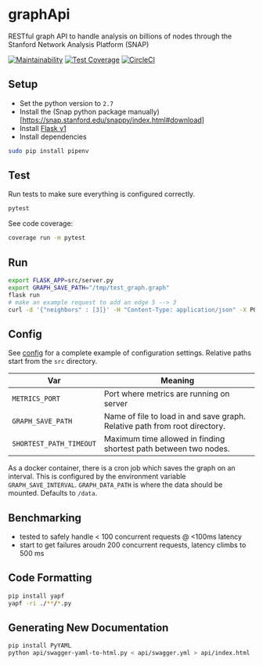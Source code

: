 # graphApi
RESTful graph API to handle analysis on billions of nodes through the Stanford Network Analysis Platform (SNAP)

[![Maintainability](https://api.codeclimate.com/v1/badges/59f598369253217244bc/maintainability)](https://codeclimate.com/github/dgoldstein1/graphApi/maintainability)
[![Test Coverage](https://api.codeclimate.com/v1/badges/59f598369253217244bc/test_coverage)](https://codeclimate.com/github/dgoldstein1/graphApi/test_coverage)
[![CircleCI](https://circleci.com/gh/dgoldstein1/graphApi.svg?style=svg)](https://circleci.com/gh/dgoldstein1/graphApi)

## Setup

- Set the python version to `2.7`
- Install the (Snap python package manually)[https://snap.stanford.edu/snappy/index.html#download]
- Install [Flask v1](http://flask.pocoo.org/docs/1.0/installation/)
- Install dependencies
```sh
sudo pip install pipenv

```

## Test

Run tests to make sure everything is configured correctly.
```sh
pytest
```

See code coverage:
```sh
coverage run -m pytest
```

## Run

```sh
export FLASK_APP=src/server.py
export GRAPH_SAVE_PATH="/tmp/test_graph.graph"
flask run
# make an example request to add an edge 5 --> 3
curl -d '{"neighbors" : [3]}' -H "Content-Type: application/json" -X POST http://localhost:5000/edges?node=5
```

## Config

See [config](config.cfg) for a complete example of configuration settings. Relative paths start from the `src` directory.

Var | Meaning
--- | --- |
`METRICS_PORT` | Port where metrics are running on server
`GRAPH_SAVE_PATH`  | Name of file to load in and save graph. Relative path from root directory.
`SHORTEST_PATH_TIMEOUT` | Maximum time allowed in finding shortest path between two nodes.

As a docker container, there is a cron job which saves the graph on an interval. This is configured by the environment variable `GRAPH_SAVE_INTERVAL`. `GRAPH_DATA_PATH` is where the data should be mounted. Defaults to `/data`.

## Benchmarking

  - tested to safely handle < 100 concurrent requests @ <100ms latency
  - start to get failures aroudn 200 concurrent requests, latency climbs to 500 ms

## Code Formatting

```sh
pip install yapf
yapf -ri ./**/*.py
```

## Generating New Documentation

```sh
pip install PyYAML
python api/swagger-yaml-to-html.py < api/swagger.yml > api/index.html
```

